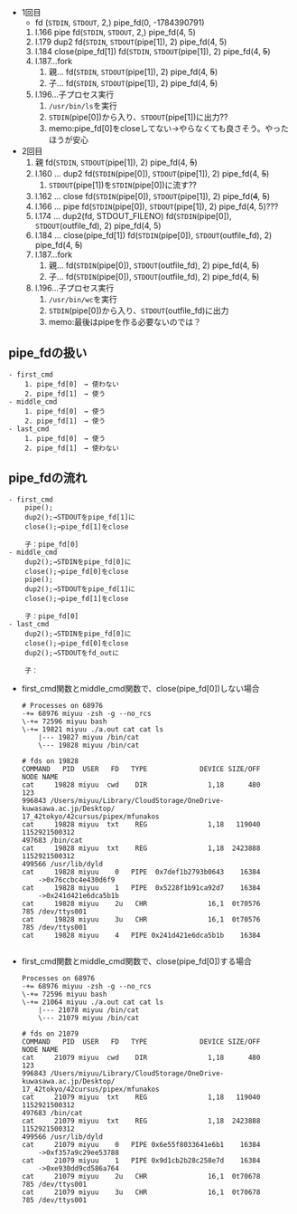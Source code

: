 - 1回目
	- fd (`STDIN`, `STDOUT`, 2,) pipe_fd(0, -1784390791)
	1. l.166 pipe
		fd(`STDIN`, `STDOUT`, 2,)
		pipe_fd(4, 5)
	2. l.179 dup2
		fd(`STDIN`, `STDOUT`(pipe[1]),  2)
		pipe_fd(4, 5)
	3. l.184 close(pipe_fd[1])
		fd(`STDIN`, `STDOUT`(pipe[1]),  2)
		pipe_fd(4, ~~5~~)
	4. l.187…fork
		1. 親…
			fd(`STDIN`, `STDOUT`(pipe[1]),  2)
			pipe_fd(4, ~~5~~)　
		2. 子…
			fd(`STDIN`, `STDOUT`(pipe[1]),  2)
			pipe_fd(4, ~~5~~)
	5. l.196…子プロセス実行
		1. `/usr/bin/ls`を実行
		2. `STDIN`(pipe[0])から入り、`STDOUT`(pipe[1])に出力??
		3. memo:pipe_fd[0]をcloseしてない→やらなくても良さそう。やったほうが安心
- 2回目
	1. 親
		fd(`STDIN`, `STDOUT`(pipe[1]),  2)
		pipe_fd(4, ~~5~~)　
	2. l.160 … dup2
		fd(`STDIN`(pipe[0]), `STDOUT`(pipe[1]),  2)
		pipe_fd(4, ~~5~~)　
		1. `STDOUT`(pipe[1])を`STDIN`(pipe[0])に流す??
	3. l.162 … close
		fd(`STDIN`(pipe[0]), `STDOUT`(pipe[1]),  2)
		pipe_fd(~~4~~, ~~5~~)　
	4. l.166 … pipe
		fd(`STDIN`(pipe[0]), `STDOUT`(pipe[1]),  2)
		pipe_fd(4, 5)???
	5. l.174 … dup2(fd, STDOUT_FILENO)
		fd(`STDIN`(pipe[0]), `STDOUT`(outfile_fd),  2)
		pipe_fd(4, 5)
	5. l.184 … close(pipe_fd[1])
		fd(`STDIN`(pipe[0]), `STDOUT`(outfile_fd),  2)
		pipe_fd(4, ~~5~~)
	6. l.187…fork
		1. 親…
			fd(`STDIN`(pipe[0]), `STDOUT`(outfile_fd),  2)
			pipe_fd(4, ~~5~~)　
		2. 子…
			fd(`STDIN`(pipe[0]), `STDOUT`(outfile_fd),  2)
			pipe_fd(4, ~~5~~)
	7. l.196…子プロセス実行
		1. `/usr/bin/wc`を実行
		2. `STDIN`(pipe[0])から入り、`STDOUT`(outfile_fd)に出力
		3. memo:最後はpipeを作る必要ないのでは？


## pipe_fdの扱い
	- first_cmd
		1. pipe_fd[0]　→ 使わない
		2. pipe_fd[1]　→ 使う
	- middle_cmd
		1. pipe_fd[0]　→ 使う
		2. pipe_fd[1]　→ 使う
	- last_cmd
		1. pipe_fd[0]　→ 使う
		2. pipe_fd[1]　→ 使わない

## pipe_fdの流れ
	- first_cmd
		pipe();
		dup2();→STDOUTをpipe_fd[1]に
		close();→pipe_fd[1]をclose

		子：pipe_fd[0]
	- middle_cmd
		dup2();→STDINをpipe_fd[0]に
		close();→pipe_fd[0]をclose
		pipe();
		dup2();→STDOUTをpipe_fd[1]に
		close();→pipe_fd[1]をclose

		子：pipe_fd[0]
	- last_cmd
		dup2();→STDINをpipe_fd[0]に
		close();→pipe_fd[0]をclose
		dup2();→STDOUTをfd_outに

		子：


- first_cmd関数とmiddle_cmd関数で、close(pipe_fd[0])しない場合
	```
	# Processes on 68976
	-+= 68976 miyuu -zsh -g --no_rcs
	\-+= 72596 miyuu bash
	\-+= 19821 miyuu ./a.out cat cat ls
		|--- 19827 miyuu /bin/cat
		\--- 19828 miyuu /bin/cat

	# fds on 19828
	COMMAND   PID  USER   FD   TYPE             DEVICE SIZE/OFF
	NODE NAME
	cat     19828 miyuu  cwd    DIR               1,18      480           123
	996843 /Users/miyuu/Library/CloudStorage/OneDrive-kuwasawa.ac.jp/Desktop/
	17_42tokyo/42cursus/pipex/mfunakos
	cat     19828 miyuu  txt    REG               1,18   119040 1152921500312
	497683 /bin/cat
	cat     19828 miyuu  txt    REG               1,18  2423888 1152921500312
	499566 /usr/lib/dyld
	cat     19828 miyuu    0   PIPE  0x7def1b2793b0643    16384
		->0x76ccbc4e430d6f9
	cat     19828 miyuu    1   PIPE  0x5228f1b91ca92d7    16384
		->0x241d421e6dca5b1b
	cat     19828 miyuu    2u   CHR               16,1  0t70576
	785 /dev/ttys001
	cat     19828 miyuu    3u   CHR               16,1  0t70576
	785 /dev/ttys001
	cat     19828 miyuu    4   PIPE 0x241d421e6dca5b1b    16384


- first_cmd関数とmiddle_cmd関数で、close(pipe_fd[0])する場合
	```
	Processes on 68976
	-+= 68976 miyuu -zsh -g --no_rcs
	\-+= 72596 miyuu bash
	\-+= 21064 miyuu ./a.out cat cat ls
		|--- 21078 miyuu /bin/cat
		\--- 21079 miyuu /bin/cat

	# fds on 21079
	COMMAND   PID  USER   FD   TYPE             DEVICE SIZE/OFF
	NODE NAME
	cat     21079 miyuu  cwd    DIR               1,18      480           123
	996843 /Users/miyuu/Library/CloudStorage/OneDrive-kuwasawa.ac.jp/Desktop/
	17_42tokyo/42cursus/pipex/mfunakos
	cat     21079 miyuu  txt    REG               1,18   119040 1152921500312
	497683 /bin/cat
	cat     21079 miyuu  txt    REG               1,18  2423888 1152921500312
	499566 /usr/lib/dyld
	cat     21079 miyuu    0   PIPE 0x6e55f8033641e6b1    16384
		->0xf357a9c29ee53788
	cat     21079 miyuu    1   PIPE 0x9d1cb2b28c258e7d    16384
		->0xe930dd9cd586a764
	cat     21079 miyuu    2u   CHR               16,1  0t70678
	785 /dev/ttys001
	cat     21079 miyuu    3u   CHR               16,1  0t70678
	785 /dev/ttys001
